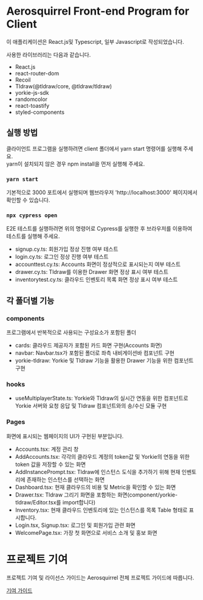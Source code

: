 # Aerosquirrel Front-end Program for Client

이 애플리케이션은 React.js및 Typescript, 일부 Javascript로 작성되었습니다.

사용한 라이브러리는 다음과 같습니다.
* React.js
* react-router-dom
* Recoil
* Tldraw(@tldraw/core, @tldraw/tldraw)
* yorkie-js-sdk
* randomcolor
* react-toastify
* styled-components

## 실행 방법

클라이언트 프로그램을 실행하려면 client 폴더에서 yarn start 명령어를 실행해 주세요.
</br> yarn이 설치되지 않은 경우 npm install을 먼저 실행해 주세요.
### `yarn start`

기본적으로 3000 포트에서 실행되며 웹브라우저 'http://localhost:3000' 페이지에서 확인할 수 있습니다.

### `npx cypress open`

E2E 테스트를 실행하려면 위의 명령어로 Cypress를 실행한 후 브라우저를 이용하여 테스트를 실행해 주세요.
* signup.cy.ts: 회원가입 정상 진행 여부 테스트
* login.cy.ts: 로그인 정상 진행 여부 테스트
* accounttest.cy.ts: Accounts 화면이 정상적으로 표시되는지 여부 테스트
* drawer.cy.ts: Tldraw를 이용한 Drawer 화면 정상 표시 여부 테스트
* inventorytest.cy.ts: 클라우드 인벤토리 목록 화면 정상 표시 여부 테스트

## 각 폴더별 기능

### components
프로그램에서 반복적으로 사용되는 구성요소가 포함된 폴더

* cards: 클라우드 제공자가 포함된 카드 화면 구현(Accounts 화면)
* navbar: Navbar.tsx가 포함된 폴더로 좌측 내비게이션바 컴포넌트 구현
* yorkie-tldraw: Yorkie 및 Tldraw 기능을 활용한 Drawer 기능을 위한 컴포넌트 구현

### hooks

* useMultiplayerState.ts: Yorkie와 Tldraw의 실시간 연동을 위한 컴포넌트로 Yorkie 서버와 요청 응답 및 Tldraw 컴포넌트와의 송/수신 모듈 구현

### Pages

화면에 표시되는 웹페이지의 UI가 구현된 부분입니다.

* Accounts.tsx: 계정 관리 창
* AddAccounts.tsx: 각각의 클라우드 계정의 token값 및 Yorkie의 연동을 위한 token 값을 저장할 수 있는 화면
* AddInstancePrompt.tsx: Tldraw에 인스턴스 도식을 추가하기 위해 현재 인벤토리에 존재하는 인스턴스를 선택하는 화면
* Dashboard.tsx: 현재 클라우드의 비용 및 Metric을 확인할 수 있는 화면
* Drawer.tsx: Tldraw 그리기 화면을 포함하는 화면(component/yorkie-tldraw/Editor.tsx를 import합니다)
* Inventory.tsx: 현재 클라우드 인벤토리에 있는 인스턴스를 목록 Table 형태로 표시합니다.
* Login.tsx, Signup.tsx: 로그인 및 회원가입 관련 화면
* WelcomePage.tsx: 가장 첫 화면으로 서비스 소개 및 홍보 화면

# 프로젝트 기여

프로젝트 기여 및 라이선스 가이드는 Aerosquirrel 전체 프로젝트 가이드에 따릅니다.

[기여 가이드](https://github.com/oidc-soma/aerosquirrel/blob/main/CONTRIBUTING.md)